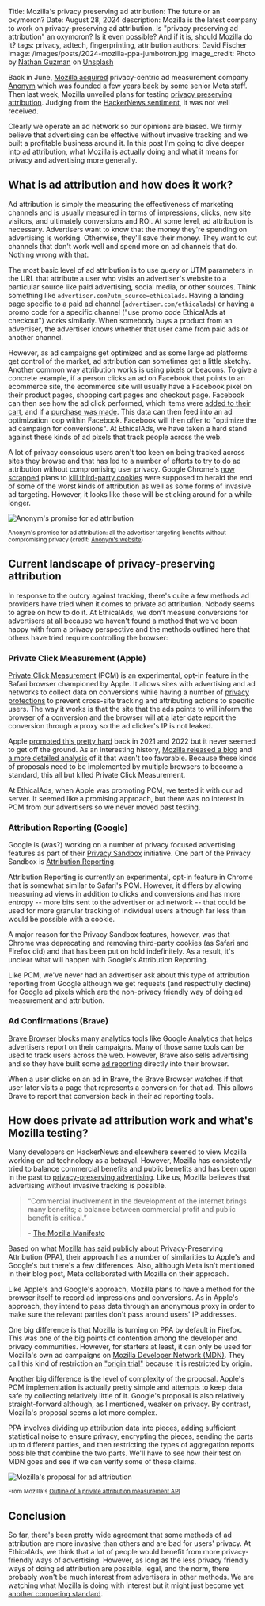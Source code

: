 Title: Mozilla's privacy preserving ad attribution: The future or an oxymoron?
Date: August 28, 2024
description: Mozilla is the latest company to work on privacy-preserving ad attribution. Is "privacy preserving ad attribution" an oxymoron? Is it even possible? And if it is, should Mozilla do it?
tags: privacy, adtech, fingerprinting, attribution
authors: David Fischer
image: /images/posts/2024-mozilla-ppa-jumbotron.jpg
image_credit: <span>Photo by <a href="https://unsplash.com/@nathanguzman?utm_content=creditCopyText&utm_medium=referral&utm_source=unsplash">Nathan  Guzman</a> on <a href="https://unsplash.com/photos/white-wall-paint-room-with-lights-turned-on-in-room-xZCJN3BFkWY?utm_content=creditCopyText&utm_medium=referral&utm_source=unsplash">Unsplash</a></span>


Back in June,
[Mozilla acquired](https://blog.mozilla.org/en/mozilla/mozilla-anonym-raising-the-bar-for-privacy-preserving-digital-advertising/)
privacy-centric ad measurement company [Anonym](https://www.anonymco.com/)
which was founded a few years back by some senior Meta staff.
Then last week, Mozilla unveiled plans for testing
[privacy preserving attribution](https://blog.mozilla.org/netpolicy/2024/08/22/ppa-update/).
Judging from the [HackerNews sentiment](https://news.ycombinator.com/item?id=41311479),
it was not well received.

Clearly we operate an ad network so our opinions are biased.
We firmly believe that advertising can be effective without invasive tracking
and we built a profitable business around it.
In this post I'm going to dive deeper into ad attribution,
what Mozilla is actually doing
and what it means for privacy and advertising more generally.


## What is ad attribution and how does it work?

Ad attribution is simply the measuring the effectiveness of marketing channels
and is usually measured in terms of impressions, clicks, new site visitors, and ultimately conversions and ROI.
At some level, ad attribution is necessary.
Advertisers want to know that the money they're spending on advertising is working.
Otherwise, they'll save their money.
They want to cut channels that don't work well and spend more on ad channels that do.
Nothing wrong with that.

The most basic level of ad attribution is to use query or UTM parameters
in the URL that attribute a user who visits an advertiser's website
to a particular source like paid advertising, social media, or other sources.
Think something like `advertiser.com?utm_source=ethicalads`.
Having a landing page specific to a paid ad channel (`advertiser.com/ethicalads`)
or having a promo code for a specific channel ("use promo code EthicalAds at checkout")
works similarly.
When somebody buys a product from an advertiser, the advertiser knows
whether that user came from paid ads or another channel.

However, as ad campaigns get optimized and as some large ad platforms get control of the market,
ad attribution can sometimes get a little sketchy.
Another common way attribution works is using pixels or beacons.
To give a concrete example, if a person clicks an ad on Facebook that points to an ecommerce site,
the ecommerce site will usually have a Facebook pixel on their product pages, shopping cart pages and checkout page.
Facebook can then see how the ad click performed,
which items were [added to their cart](https://www.facebook.com/business/help/256019281275126/),
and if a [purchase was made](https://www.facebook.com/business/help/339239069606476).
This data can then feed into an ad optimization loop within Facebook.
Facebook will then offer to "optimize the ad campaign for conversions".
At EthicalAds, we have taken a hard stand against these kinds of ad pixels that track people across the web.

A lot of privacy conscious users aren't too keen on being tracked across sites they browse
and that has led to a number of efforts to try to do ad attribution
without compromising user privacy.
Google Chrome's [now scrapped](https://privacysandbox.com/news/privacy-sandbox-update/)
plans to [kill third-party cookies]({filename}../posts/2021-post-cookie-ad-landscape.md)
were supposed to herald the end of some of the worst kinds of attribution
as well as some forms of invasive ad targeting.
However, it looks like those will be sticking around for a while longer.

<div class="postimage text-center">
  <img class="w-75" src="{static}../images/posts/2024-mozilla-privacy-anonym.png" alt="Anonym's promise for ad attribution">
  <p class="w-75 m-auto"><small>Anonym's promise for ad attribution: all the advertiser targeting benefits without compromising privacy (credit: <a rel="noopener noreferrer nofollow" href="https://www.anonymco.com/">Anonym's website</a>)</small></p>
</div>


## Current landscape of privacy-preserving attribution

In response to the outcry against tracking,
there's quite a few methods ad providers have tried
when it comes to private ad attribution.
Nobody seems to agree on how to do it.
At EthicalAds, we don't measure conversions for advertisers at all
because we haven't found a method that we've been happy with from a privacy perspective
and the methods outlined here that others have tried require controlling the browser:


### Private Click Measurement (Apple)

[Private Click Measurement](https://webkit.org/blog/11529/introducing-private-click-measurement-pcm/) (PCM)
is an experimental, opt-in feature in the Safari browser championed by Apple.
It allows sites with advertising and ad networks to collect data on conversions
while having a number of [privacy protections](https://privacycg.github.io/private-click-measurement/#privacy) to prevent cross-site tracking and attributing actions to specific users.
The way it works is that the site that the ads points to will inform the browser of a conversion
and the browser will at a later date report the conversion
through a proxy so the ad clicker's IP is not leaked.

Apple [promoted this pretty hard](https://developer.apple.com/videos/play/wwdc2021/10033/)
back in 2021 and 2022 but it never seemed to get off the ground.
As an interesting history, [Mozilla released a blog](https://blog.mozilla.org/en/mozilla/understanding-apples-private-click-measurement/)
and [a more detailed analysis](https://mozilla.github.io/ppa-docs/pcm.pdf)
of it that wasn't too favorable.
Because these kinds of proposals need to be implemented by multiple browsers
to become a standard, this all but killed Private Click Measurement.

At EthicalAds, when Apple was promoting PCM, we tested it with our ad server.
It seemed like a promising approach, but there was no interest in PCM
from our advertisers so we never moved past testing.


### Attribution Reporting (Google)

Google is (was?) working on a number of privacy focused advertising features
as part of their [Privacy Sandbox](https://privacysandbox.com) initiative.
One part of the Privacy Sandbox is [Attribution Reporting](https://developers.google.com/privacy-sandbox/relevance/attribution-reporting).

Attribution Reporting is currently an experimental, opt-in feature in Chrome
that is somewhat similar to Safari's PCM.
However, it differs by allowing measuring ad views in addition to clicks and conversions
and has more entropy -- more bits sent to the advertiser or ad network --
that could be used for more granular tracking of individual users
although far less than would be possible with a cookie.

A major reason for the Privacy Sandbox features, however, was that Chrome was deprecating and removing
third-party cookies (as Safari and Firefox did) and that has been put on hold indefinitely.
As a result, it's unclear what will happen with Google's Attribution Reporting.

Like PCM, we've never had an advertiser ask about this type of attribution reporting from Google
although we get requests (and respectfully decline) for Google ad pixels
which are the non-privacy friendly way of doing ad measurement and attribution.


### Ad Confirmations (Brave)

[Brave Browser](https://brave.com/) blocks many analytics tools like Google Analytics
that helps advertisers report on their campaigns.
Many of those same tools can be used to track users across the web.
However, Brave also sells advertising and so they have built some [ad reporting](https://ads-help.brave.com/campaign-performance/reporting/)
directly into their browser.

When a user clicks on an ad in Brave,
the Brave Browser watches if that user later visits a page that represents a conversion for that ad.
This allows Brave to report that conversion back in their ad reporting tools.


## How does private ad attribution work and what's Mozilla testing?

Many developers on HackerNews and elsewhere seemed to view Mozilla working on ad technology as a betrayal.
However, Mozilla has consistently tried to balance commercial benefits and public benefits
and has been open in the past to [privacy-preserving advertising](https://blog.mozilla.org/en/mozilla/the-future-of-ads-and-privacy/).
Like us, Mozilla believes that advertising without invasive tracking is possible.

<blockquote class="blockquote mb-2">
  <p class="mb-2">
    “Commercial involvement in the development of the internet brings many benefits; a balance between commercial profit and public benefit is critical.”
  </p>
  <p class="small">- <a href="https://www.mozilla.org/en-US/about/manifesto/#principles-09">The Mozilla Manifesto</a></p>
</blockquote>

Based on what [Mozilla has said publicly](https://blog.mozilla.org/en/mozilla/mozilla-anonym-raising-the-bar-for-privacy-preserving-digital-advertising/)
about Privacy-Preserving Attribution (PPA),
their approach has a number of similarities to Apple's and Google's
but there's a few differences.
Also, although Meta isn't mentioned in their blog post,
Meta collaborated with Mozilla on their approach.

Like Apple's and Google's approach, Mozilla plans to have a method
for the browser itself to record ad impressions and conversions.
As in Apple's approach, they intend to pass data through an anonymous proxy
in order to make sure the relevant parties don't pass around users' IP addresses.

One big difference is that Mozilla is turning on PPA by default in Firefox.
This was one of the big points of contention among the developer and privacy communities.
However, for starters at least, it can only be used for Mozilla's own ad campaigns
on [Mozilla Developer Network (MDN)](https://developer.mozilla.org/en-US/).
They call this kind of restriction an ["origin trial"](https://wiki.mozilla.org/Origin_Trials) because it is restricted by origin.

Another big difference is the level of complexity of the proposal.
Apple's PCM implementation is actually pretty simple and attempts to keep data safe by collecting relatively little of it.
Google's proposal is also relatively straight-forward although, as I mentioned, weaker on privacy.
By contrast, Mozilla's proposal seems a lot more complex.

PPA involves dividing up attribution data into pieces,
adding sufficient statistical noise to ensure privacy,
encrypting the pieces,
sending the parts up to different parties,
and then restricting the types of aggregation reports
possible that combine the two parts.
We'll have to see how their test on MDN goes
and see if we can verify some of these claims.

<div class="postimage text-center">
  <img class="w-75" src="{static}../images/posts/2024-mozilla-ad-attribution.png" alt="Mozilla's proposal for ad attribution">
  <p class="w-75 m-auto"><small>From Mozilla's <a rel="noopener noreferrer nofollow" href="https://docs.google.com/document/d/1QMHkAQ4JiuJkNcyGjAkOikPKNXAzNbQKILqgvSNIAKw/edit">Outline of a private attribution measurement API</a></small></p>
</div>

## Conclusion

So far, there's been pretty wide agreement that some methods of ad attribution
are more invasive than others and are bad for users' privacy.
At EthicalAds, we think that a lot of people would benefit from more privacy-friendly ways of advertising.
However, as long as the less privacy friendly ways of doing ad attribution
are possible, legal, and the norm, there probably won't be much interest from advertisers
in other methods.
We are watching what Mozilla is doing with interest but it might just become [yet another competing standard](https://xkcd.com/927/).
